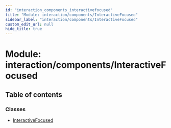 ```yaml
---
id: "interaction_components_interactivefocused"
title: "Module: interaction/components/InteractiveFocused"
sidebar_label: "interaction/components/InteractiveFocused"
custom_edit_url: null
hide_title: true
---
```


# Module: interaction/components/InteractiveFocused

## Table of contents

### Classes

- [InteractiveFocused](../classes/interaction_components_interactivefocused.interactivefocused.md)
